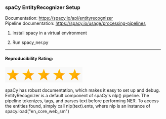 ### spaCy EntityRecognizer Setup

Documentation: https://spacy.io/api/entityrecognizer \
Pipeline documentation: https://spacy.io/usage/processing-pipelines

1. Install spacy in a virtual environment

2. Run spacy_ner.py

-------------

#### Reproducibility Rating:

<img src="../../star_clip.jpg" alt="Star" width="50" height="50"><img src="../../star_clip.jpg" alt="Star" width="50" height="50"><img src="../../star_clip.jpg" alt="Star" width="50" height="50"><img src="../../star_clip.jpg" alt="Star" width="50" height="50"><img src="../../star_clip.jpg" alt="Star" width="50" height="50">

spaCy has robust documentation, which makes it easy to set up and debug. EntityRecognizer is a default component of spaCy's nlp() pipeline. The pipeline tokenizes, tags, and parses text before performing NER. To access the entities found, simply call nlp(text).ents, where nlp is an instance of spacy.load("en_core_web_sm")
